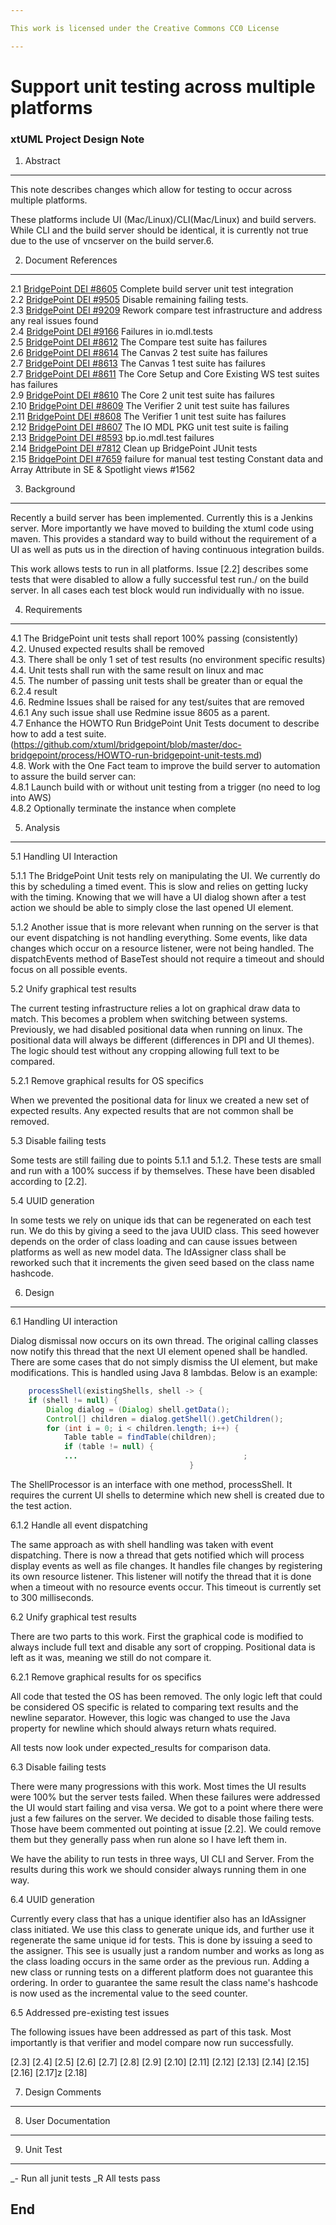 ```yaml
---

This work is licensed under the Creative Commons CC0 License

---
```


# Support unit testing across multiple platforms
### xtUML Project Design Note


1. Abstract
-----------
This note describes changes which allow for testing to occur across multiple platforms.  

These platforms include UI (Mac/Linux)/CLI(Mac/Linux) and build servers.  While CLI and the build server should be identical, it is currently not true due to the use of vncserver on the build server.6.

2. Document References
----------------------
<a id="2.1"></a>2.1 [BridgePoint DEI #8605](https://support.onefact.net/issues/8605) Complete build server unit test integration   
<a id="2.2"></a>2.2 [BridgePoint DEI #9505](https://support.onefact.net/issues/9505) Disable remaining failing tests.    
<a id="2.3"></a>2.3 [BridgePoint DEI #9209](https://support.onefact.net/issues/9209) Rework compare test infrastructure and address any real issues found	
<a id="2.4"></a>2.4 [BridgePoint DEI #9166](https://support.onefact.net/issues/9166) Failures in io.mdl.tests		
<a id="2.5"></a>2.5 [BridgePoint DEI #8612](https://support.onefact.net/issues/8612) The Compare test suite has failures		
<a id="2.6"></a>2.6 [BridgePoint DEI #8614](https://support.onefact.net/issues/8614) The Canvas 2 test suite has failures		
<a id="2.7"></a>2.7 [BridgePoint DEI #8613](https://support.onefact.net/issues/8613) The Canvas 1 test suite has failures		
<a id="2.8"></a>2.7 [BridgePoint DEI #8611](https://support.onefact.net/issues/8611) The Core Setup and Core Existing WS test suites has failures		
<a id="2.9"></a>2.9 [BridgePoint DEI #8610](https://support.onefact.net/issues/8610) The Core 2 unit test suite has failures		
<a id="2.10"></a>2.10 [BridgePoint DEI #8609](https://support.onefact.net/issues/8609) The Verifier 2 unit test suite has failures		
<a id="2.11"></a>2.11 [BridgePoint DEI #8608](https://support.onefact.net/issues/8608) The Verifier 1 unit test suite has failures		
<a id="2.12"></a>2.12 [BridgePoint DEI #8607](https://support.onefact.net/issues/8607) The IO MDL PKG unit test suite is failing		
<a id="2.13"></a>2.13 [BridgePoint DEI #8593](https://support.onefact.net/issues/8593) bp.io.mdl.test failures		
<a id="2.14"></a>2.14 [BridgePoint DEI #7812](https://support.onefact.net/issues/7812) Clean up BridgePoint JUnit tests		
<a id="2.15"></a>2.15 [BridgePoint DEI #7659](https://support.onefact.net/issues/7659) failure for manual test testing Constant data and Array Attribute in SE & Spotlight views #1562		

3. Background
-------------
Recently a build server has been implemented.  Currently this is a Jenkins server.  More importantly we have moved to building the xtuml code using maven.  This provides a standard way to build without the requirement of a UI as well as puts us in the direction of having continuous integration builds.

This work allows tests to run in all platforms.  Issue [2.2] describes some tests that were disabled to allow a fully successful test run./ on the build server.  In all cases each test block would run individually with no issue.  

4. Requirements
---------------
4.1 The BridgePoint unit tests shall report 100% passing (consistently)   
4.2. Unused expected results shall be removed  
4.3. There shall be only 1 set of test results (no environment specific results)  
4.4. Unit tests shall run with the same result on linux and mac     
4.5. The number of passing unit tests shall be greater than or equal the 6.2.4 result  
4.6. Redmine Issues shall be raised for any test/suites that are removed  
4.6.1 Any such issue shall use Redmine issue 8605 as a parent.   
4.7 Enhance the HOWTO Run BridgePoint Unit Tests document to describe how to add a test suite.   (https://github.com/xtuml/bridgepoint/blob/master/doc-bridgepoint/process/HOWTO-run-bridgepoint-unit-tests.md)  
4.8. Work with the One Fact team to improve the build server to automation to assure the build server can:  
4.8.1 Launch build with or without unit testing from a trigger (no need to log into AWS)   
4.8.2 Optionally terminate the instance when complete  


5. Analysis
-----------
5.1 Handling UI Interaction  

5.1.1 The BridgePoint Unit tests rely on manipulating the UI.  We currently do this by scheduling a timed event.  This is slow and relies on getting lucky with the timing.  Knowing that we will have a UI dialog shown after a test action we should be able to simply close the last opened UI element.  

5.1.2 Another issue that is more relevant when running on the server is that our event dispatching is not handling everything.  Some events, like data changes which occur on a resource listener, were not being handled.  The dispatchEvents method of BaseTest should not require a timeout and should focus on all possible events.  

5.2 Unify graphical test results  

The current testing infrastructure relies a lot on graphical draw data to match.  This becomes a problem when switching between systems.  Previously, we had disabled positional data when running on linux.  The positional data will always be different (differences in DPI and UI themes).  The logic should test without any cropping allowing full text to be compared.  

5.2.1 Remove graphical results for OS specifics  

When we prevented the positional data for linux we created  a new set of expected results.  Any expected results that are not common shall be removed.  
 
5.3 Disable failing tests  

Some tests are still failing due to points 5.1.1 and 5.1.2.  These tests are small and run with a 100% success if by themselves.  These have been disabled according to [2.2].  

5.4 UUID generation  

In some tests we rely on unique ids that can be regenerated on each test run.  We do this by giving a seed to the java UUID class.  This seed however depends on the order of class loading and can cause issues between platforms as well as new model data.  The IdAssigner class shall be reworked such that it increments the given seed based on the class name hashcode.  

6. Design
---------
6.1 Handling UI interaction  

Dialog dismissal now occurs on its own thread.  The original calling classes now notify this thread that the next UI element opened shall be handled.  There are some cases that do not simply dismiss the UI element, but make modifications.  This is handled using Java 8 lambdas.  Below is an example:  

```java
	processShell(existingShells, shell -> {
	if (shell != null) {
		Dialog dialog = (Dialog) shell.getData();
		Control[] children = dialog.getShell().getChildren();
		for (int i = 0; i < children.length; i++) {
			Table table = findTable(children);
			if (table != null) {
			...										;
										}
```   

The ShellProcessor is an interface with one method, processShell.  It requires the current UI shells to determine which new shell is created due to the test action.  

6.1.2 Handle all event dispatching  

The same approach as with shell handling was taken with event dispatching.  There is now a thread that gets notified which will process display events as well as file changes.  It handles file changes by registering its own resource listener.  This listener will notify the thread that it is done when a timeout with no resource events occur.  This timeout is currently set to 300 milliseconds.  

6.2 Unify graphical test results  

There are two parts to this work.  First the graphical code is modified to always include full text and disable any sort of cropping.  Positional data is left as it was, meaning we still do not compare it.  

6.2.1  Remove graphical results for os specifics  

All code that tested the OS has been removed.  The only logic left that could be considered OS specific is related to comparing text results and the newline separator.  However, this logic was changed to use the Java property for newline which should always return whats required.  

All tests now look under expected_results for comparison data.  

6.3  Disable failing tests  

There were many progressions with this work.  Most times the UI results were 100% but the server tests failed.  When these failures were addressed the UI would start failing and visa versa.  We got to a point where there were just a few failures on the server.  We decided to disable those failing tests.  Those have beem commented out pointing at issue [2.2].  We could remove them but they generally pass when run alone so I have left them in.  

We have the ability to run tests in three ways, UI CLI and Server.  From the results during this work we should consider always running them in one way.  

6.4 UUID generation  

Currently every class that has a unique identifier also has an IdAssigner class initiated.  We use this class to generate unique ids, and further use it regenerate the same unique id for tests.  This is done by issuing a seed to the assigner.  This see is usually just a random number and works as long as the class loading occurs in the same order as the previous run.  Adding a new class or running tests on a different platform does not guarantee this ordering.  In order to guarantee the same result the class name's hashcode is now used as the incremental value to the seed counter.  

6.5 Addressed pre-existing test issues  

The following issues have been addressed as part of this task.  Most importantly is that verifier and model compare now run successfully.  

[2.3]
[2.4]
[2.5]
[2.6]
[2.7]
[2.8]
[2.9]
[2.10]
[2.11]
[2.12]
[2.13]
[2.14]
[2.15]
[2.16]
[2.17]z
[2.18]

7. Design Comments
------------------

8. User Documentation
---------------------

9. Unit Test
------------
_- Run all junit tests
_R All tests pass

End
---
